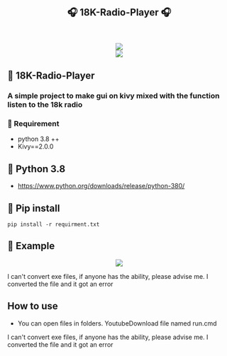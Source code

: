 <h2 align="center">🎧 18K-Radio-Player 🎧</h2>
<br>

<p align="center">
 <a href="#" align="center"><img src="https://github.com/watchakorn-18k/Python-download-YT-MP3/blob/master/logo_title.png"/></a> 
  <br>
<a href="#" align="center"><img src="https://img.shields.io/github/languages/code-size/watchakorn-18k/Python-download-YT-MP3"/></a>
</p>

## 🎈 18K-Radio-Player
### A simple project to make gui on kivy mixed with the function listen to the 18k radio

### 📌 Requirement
- python 3.8 ++
- Kivy==2.0.0

## 📌 Python 3.8
- https://www.python.org/downloads/release/python-380/


## 🔨 Pip install 
```
pip install -r requirment.txt
```

## 💉 Example

<p align="center">
 <a href="#" align="center"><img src="https://github.com/watchakorn-18k/Python-download-YT-MP3/blob/Python-download-YT-MP3-v.2.0/font/1631424930689.gif"/></a> </p>

I can't convert exe files, if anyone has the ability, please advise me. I converted the file and it got an error
## How to use
- You can open files in folders. YoutubeDownload file named run.cmd

I can't convert exe files, if anyone has the ability, please advise me. I converted the file and it got an error